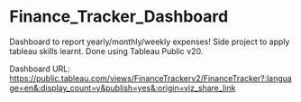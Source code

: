 # Finance_Tracker_Dashboard
Dashboard to report yearly/monthly/weekly expenses!
Side project to apply tableau skills learnt. Done using Tableau Public v20.

Dashboard URL: https://public.tableau.com/views/FinanceTrackerv2/FinanceTracker?:language=en&:display_count=y&publish=yes&:origin=viz_share_link 
